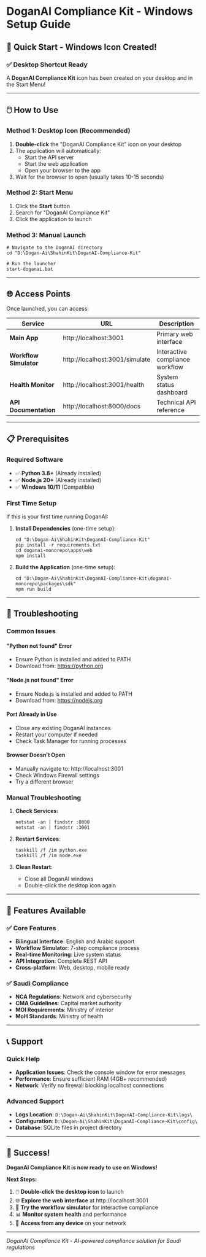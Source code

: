 # DoganAI Compliance Kit - Windows Setup Guide

## 🚀 Quick Start - Windows Icon Created!

### ✅ Desktop Shortcut Ready

A **DoganAI Compliance Kit** icon has been created on your desktop and in the Start Menu!

---

## 🖱️ How to Use

### **Method 1: Desktop Icon (Recommended)**
1. **Double-click** the "DoganAI Compliance Kit" icon on your desktop
2. The application will automatically:
   - Start the API server
   - Start the web application
   - Open your browser to the app
3. Wait for the browser to open (usually takes 10-15 seconds)

### **Method 2: Start Menu**
1. Click the **Start** button
2. Search for "DoganAI Compliance Kit"
3. Click the application to launch

### **Method 3: Manual Launch**
```batch
# Navigate to the DoganAI directory
cd "D:\Dogan-Ai\ShahinKit\DoganAI-Compliance-Kit"

# Run the launcher
start-doganai.bat
```

---

## 🌐 Access Points

Once launched, you can access:

| Service | URL | Description |
|---------|-----|-------------|
| **Main App** | http://localhost:3001 | Primary web interface |
| **Workflow Simulator** | http://localhost:3001/simulate | Interactive compliance workflow |
| **Health Monitor** | http://localhost:3001/health | System status dashboard |
| **API Documentation** | http://localhost:8000/docs | Technical API reference |

---

## 📋 Prerequisites

### **Required Software**
- ✅ **Python 3.8+** (Already installed)
- ✅ **Node.js 20+** (Already installed)
- ✅ **Windows 10/11** (Compatible)

### **First Time Setup**
If this is your first time running DoganAI:

1. **Install Dependencies** (one-time setup):
   ```batch
   cd "D:\Dogan-Ai\ShahinKit\DoganAI-Compliance-Kit"
   pip install -r requirements.txt
   cd doganai-monorepo\apps\web
   npm install
   ```

2. **Build the Application** (one-time setup):
   ```batch
   cd "D:\Dogan-Ai\ShahinKit\DoganAI-Compliance-Kit\doganai-monorepo\packages\sdk"
   npm run build
   ```

---

## 🔧 Troubleshooting

### **Common Issues**

#### **"Python not found" Error**
- Ensure Python is installed and added to PATH
- Download from: https://python.org

#### **"Node.js not found" Error**
- Ensure Node.js is installed and added to PATH
- Download from: https://nodejs.org

#### **Port Already in Use**
- Close any existing DoganAI instances
- Restart your computer if needed
- Check Task Manager for running processes

#### **Browser Doesn't Open**
- Manually navigate to: http://localhost:3001
- Check Windows Firewall settings
- Try a different browser

### **Manual Troubleshooting**

1. **Check Services**:
   ```batch
   netstat -an | findstr :8000
   netstat -an | findstr :3001
   ```

2. **Restart Services**:
   ```batch
   taskkill /f /im python.exe
   taskkill /f /im node.exe
   ```

3. **Clean Restart**:
   - Close all DoganAI windows
   - Double-click the desktop icon again

---

## 🎯 Features Available

### **✅ Core Features**
- **Bilingual Interface**: English and Arabic support
- **Workflow Simulator**: 7-step compliance process
- **Real-time Monitoring**: Live system status
- **API Integration**: Complete REST API
- **Cross-platform**: Web, desktop, mobile ready

### **✅ Saudi Compliance**
- **NCA Regulations**: Network and cybersecurity
- **CMA Guidelines**: Capital market authority
- **MOI Requirements**: Ministry of interior
- **MoH Standards**: Ministry of health

---

## 📞 Support

### **Quick Help**
- **Application Issues**: Check the console window for error messages
- **Performance**: Ensure sufficient RAM (4GB+ recommended)
- **Network**: Verify no firewall blocking localhost connections

### **Advanced Support**
- **Logs Location**: `D:\Dogan-Ai\ShahinKit\DoganAI-Compliance-Kit\logs\`
- **Configuration**: `D:\Dogan-Ai\ShahinKit\DoganAI-Compliance-Kit\config\`
- **Database**: SQLite files in project directory

---

## 🎉 Success!

**DoganAI Compliance Kit is now ready to use on Windows!**

**Next Steps:**
1. 🖱️ **Double-click the desktop icon** to launch
2. 🌐 **Explore the web interface** at http://localhost:3001
3. 🎨 **Try the workflow simulator** for interactive compliance
4. 📊 **Monitor system health** and performance
5. 📱 **Access from any device** on your network

---

*DoganAI Compliance Kit - AI-powered compliance solution for Saudi regulations*